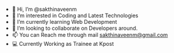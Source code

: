 - 👋 Hi, I’m @sakthinaveenm
- 👀 I’m interested in Coding and Latest Technologies
- 🌱 I’m currently learning Web Development
- 💞️ I’m looking to collaborate on Developers around.
- 📫 You can Reach me through mail sakthinaveenm@gmail.com
- 💻 Currently Working as Trainee at Kpost

